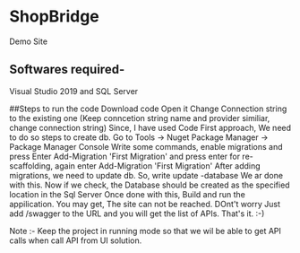 # ShopBridge
Demo Site

## Softwares required- 
Visual Studio 2019 and SQL Server

##Steps to run the code
Download code
Open it
Change Connection string to the existing one (Keep conncetion string name and provider similiar, change connection string)
Since, I have used Code First approach, We need to do so steps to create db.
Go to Tools -> Nuget Package Manager -> Package Manager Console
Write some commands, enable migrations  and press Enter
Add-Migration 'First Migration' and press enter
for re-scaffolding, again enter Add-Migration 'First Migration'
After adding migrations, we need to update db. So, write update -database
We ar done with this. Now if we check, the Database should be created as the specified location in the Sql Server
Once done with this, Build and run the appilication. You may get, The site can not be reached. DOnt't worry Just add /swagger to the URL and you will get the list of APIs.
That's it. :-)

Note :- Keep the project in running mode so that we wil be able to get API calls when call API from UI solution.
